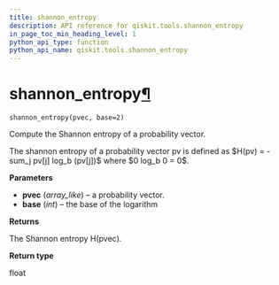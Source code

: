 ```yaml
---
title: shannon_entropy
description: API reference for qiskit.tools.shannon_entropy
in_page_toc_min_heading_level: 1
python_api_type: function
python_api_name: qiskit.tools.shannon_entropy
---
```


# shannon\_entropy[¶](#shannon-entropy "Permalink to this headline")

<span id="qiskit.tools.shannon_entropy" />

`shannon_entropy(pvec, base=2)`

Compute the Shannon entropy of a probability vector.

The shannon entropy of a probability vector pv is defined as \$H(pv) = - sum\_j pv\[j] log\_b (pv\[j])\$ where \$0 log\_b 0 = 0\$.

**Parameters**

*   **pvec** (*array\_like*) – a probability vector.
*   **base** (*int*) – the base of the logarithm

**Returns**

The Shannon entropy H(pvec).

**Return type**

float

